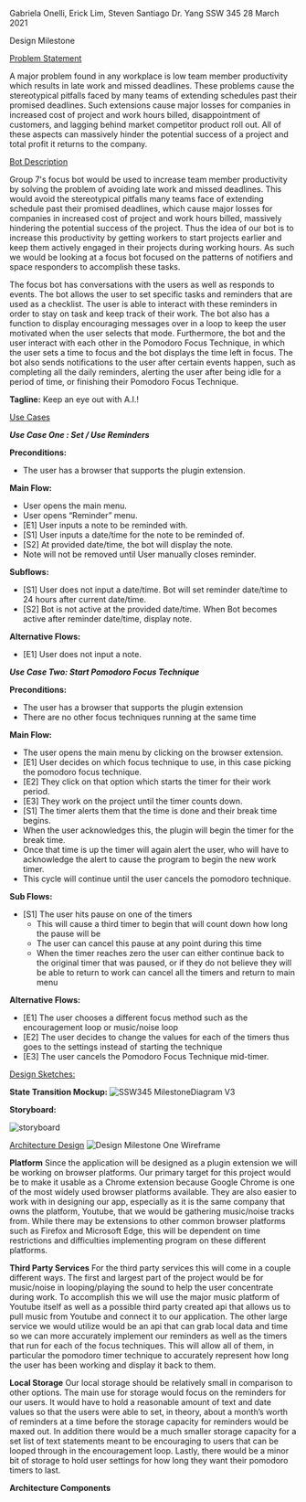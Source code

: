 Gabriela Onelli, Erick Lim, Steven Santiago 
Dr. Yang
SSW 345
28 March 2021

Design Milestone

<ins>Problem Statement</ins>

A major problem found in any workplace is low team member productivity which results in late work and missed deadlines. These problems cause the stereotypical pitfalls faced by many teams of extending schedules past their promised deadlines. Such extensions cause major losses for companies in increased cost of project and work hours billed, disappointment of customers, and lagging behind market competitor product roll out. All of these aspects can massively hinder the potential success of a project and total profit it returns to the company.

<ins>Bot Description</ins>

Group 7's focus bot would be used to increase team member productivity by solving the problem of avoiding late work and missed deadlines. This would avoid the stereotypical pitfalls many teams face of extending schedule past their promised deadlines, which cause major losses for companies in increased cost of project and work hours billed, massively hindering the potential success of the project. Thus the idea of our bot is to increase this productivity by getting workers to start projects earlier and keep them actively engaged in their projects during working hours. As such we would be looking at a focus bot focused on the patterns of notifiers and space responders to accomplish these tasks. 

The focus bot has conversations with the users as well as responds to events. The bot allows the user to set specific tasks and reminders that are used as a checklist. The user is able to interact with these reminders in order to stay on task and keep track of their work. The bot also has a function to display encouraging messages over in a loop to keep the user motivated when the user selects that mode. Furthermore, the bot and the user interact with each other in the Pomodoro Focus Technique, in which the user sets a time to focus and the bot displays the time left in focus. The bot also sends notifications to the user after certain events happen, such as completing all the daily reminders, alerting the user after being idle for a period of time, or finishing their Pomodoro Focus Technique.

**Tagline:** Keep an eye out with A.I.!

<ins>Use Cases</ins>

***Use Case One : Set / Use Reminders***

**Preconditions:**
* The user has a browser that supports the plugin extension.

**Main Flow:**
* User opens the main menu. 
* User opens “Reminder” menu. 
* [E1] User inputs a note to be reminded with. 
* [S1] User inputs a date/time for the note to be reminded of. 
* [S2] At provided date/time, the bot will display the note. 
* Note will not be removed until User manually closes reminder.

**Subflows:**
* [S1] User does not input a date/time. Bot will set reminder date/time to 24 hours after current date/time.
* [S2] Bot is not active at the provided date/time. When Bot becomes active after reminder date/time, display note.

**Alternative Flows:**
* [E1] User does not input a note. 

	
***Use Case Two: Start Pomodoro Focus Technique***

**Preconditions:**
* The user has a browser that supports the plugin extension
* There are no other focus techniques running at the same time

**Main Flow:**
* The user opens the main menu by clicking on the browser extension.
* [E1] User decides on which focus technique to use, in this case picking the pomodoro focus technique.
* [E2] They click on that option which starts the timer for their work period.
* [E3] They work on the project until the timer counts down.
* [S1] The timer alerts them that the time is done and their break time begins.
* When the user acknowledges this, the plugin will begin the timer for the break time.
* Once that time is up the timer will again alert the user, who will have to acknowledge the alert to cause the program to begin the new work timer.
* This cycle will continue until the user cancels the pomodoro technique.

**Sub Flows:**
* [S1] The user hits pause on one of the timers
	* This will cause a third timer to begin that will count down how long the pause will be
	* The user can cancel this pause at any point during this time
	* When the timer reaches zero the user can either continue back to the original timer that was paused, or if they do not believe they will be able to return to work can 	cancel all the timers and return to main menu

**Alternative Flows:**
* [E1] The user chooses a different focus method such as the encouragement loop or music/noise loop
* [E2] The user decides to change the values for each of the timers thus goes to the settings instead of starting the technique
* [E3] The user cancels the Pomodoro Focus Technique mid-timer.


<ins>Design Sketches:</ins>

**State Transition Mockup:**
![SSW345 MilestoneDiagram V3](https://user-images.githubusercontent.com/63609012/112729622-84c35600-8f03-11eb-8764-f862d0a6f98b.png)

**Storyboard:**

![storyboard](https://user-images.githubusercontent.com/62709228/112730022-83932880-8f05-11eb-8bda-3d307a34e3aa.PNG)


<ins>Architecture Design</ins>
![Design Milestone One Wireframe](https://user-images.githubusercontent.com/63609012/112729603-665d5a80-8f03-11eb-8ba7-7cf71f3fdebd.png)

**Platform**
Since the application will be designed as a plugin extension we will be working on browser platforms. Our primary target for this project would be to make it usable as a Chrome extension because Google Chrome is one of the most widely used browser platforms available. They are also easier to work with in designing our app, especially as it is the same company that owns the platform, Youtube, that we would be gathering music/noise tracks from. While there may be extensions to other common browser platforms such as Firefox and Microsoft Edge, this will be dependent on time restrictions and difficulties implementing program on these different platforms.

**Third Party Services**
For the third party services this will come in a couple different ways. The first and largest part of the project would be for music/noise in looping/playing the sound to help the user concentrate during work. To accomplish this we will use the major music platform of Youtube itself as well as a possible third party created api that allows us to pull music from Youtube and connect it to our application. The other large service we would utilize would be an api that can grab local data and time so we can more accurately implement our reminders as well as the timers that run for each of the focus techniques. This will allow all of them, in particular the pomodoro timer technique to accurately represent how long the user has been working and display it back to them.

**Local Storage**
Our local storage should be relatively small in comparison to other options. The main use for storage would focus on the reminders for our users. It would have to hold a reasonable amount of text and date values so that the users were able to set, in theory, about a month’s worth of reminders at a time before the storage capacity for reminders would be maxed out. In addition there would be a much smaller storage capacity for a set list of text statements meant to be encouraging to users that can be looped through in the encouragement loop. Lastly, there would be a minor bit of storage to hold user settings for how long they want their pomodoro timers to last.

**Architecture Components**
